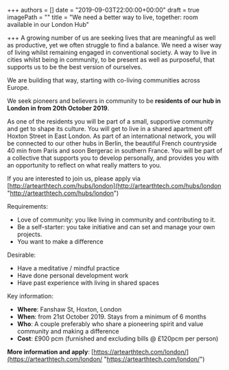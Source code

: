 +++
authors = []
date = "2019-09-03T22:00:00+00:00"
draft = true
imagePath = ""
title = "We need a better way to live, together: room available in our London Hub"

+++
A growing number of us are seeking lives that are meaningful as well as productive, yet we often struggle to find a balance. We need a wiser way of living whilst remaining engaged in conventional society. A way to live in cities whilst being in community, to be present as well as purposeful, that supports us to be the best version of ourselves.

We are building that way, starting with co-living communities across Europe.

We seek pioneers and believers in community to be **residents of our hub in London in from 20th October 2019**.

As one of the residents you will be part of a small, supportive community and get to shape its culture. You will get to live in a shared apartment off Hoxton Street in East London. As part of an international network, you will be connected to our other hubs in Berlin, the beautiful French countryside 40 min from Paris and soon Bergerac in southern France. You will be part of a collective that supports you to develop personally, and provides you with an opportunity to reflect on what really matters to you.

If you are interested to join us, please apply via [http://artearthtech.com/hubs/london](http://artearthtech.com/hubs/london "http://artearthtech.com/hubs/london")

Requirements:

* Love of community: you like living in community and contributing to it.
* Be a self-starter: you take initiative and can set and manage your own projects.
* You want to make a difference

Desirable:

* Have a meditative / mindful practice
* Have done personal development work
* Have past experience with living in shared spaces

Key information:

* **Where**: Fanshaw St, Hoxton, London
* **When**: from 21st October 2019. Stays from a minimum of 6 months
* **Who**: A couple preferably who share a pioneering spirit and value community and making a difference
* **Cost**: £900 pcm (furnished and excluding bills @ £120pcm per person)

**More information and apply**: [https://artearthtech.com/london/](https://artearthtech.com/london/ "https://artearthtech.com/london/")
